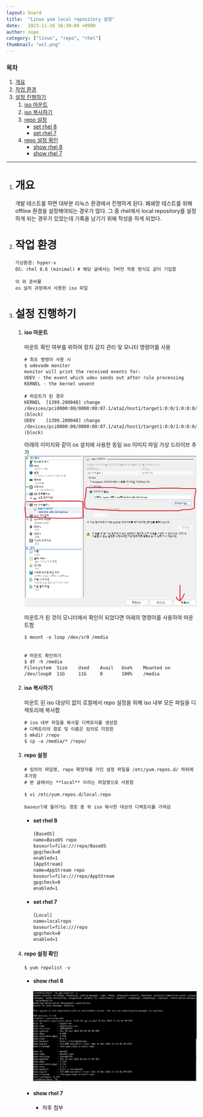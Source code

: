 ```yaml
---
layout: board
title:  "Linux yum local repository 설정"
date:   2023-11-16 16:30:00 +0900
author: nope
category: ["linux", "repo", "rhel"]
thumbnail: "wsl.png"
---
```


### 목차
1. [개요](#개요)
1. [작업 환경](#작업-환경)
1. [설정 진행하기](#설정-진행하기)
	1. [iso 마운트](#iso-마운트)
	1. [iso 복사하기](#iso-복사하기)
	1. [repo 설정](#repo-설정)
		* [set rhel 8](#set-rhel-8)
		* [set rhel 7](#set-rhel-7)
	1. [repo 설정 확인](#repo-설정-확인)
		* [show rhel 8](#show-rhel-8)
		* [show rhel 7](#show-rhel-7)

-----

1. # 개요
	개발 테스트를 하면 대부분 리눅스 환경에서 진행하게 된다.
	폐쇄망 테스트를 위해 offline 환경을 설정해야되는 경우가 많다.
	그 중 rhel에서 local repository를 설정하게 되는 경우가 있었는데 기록을 남기기 위해 작성을 하게 되었다.

1. # 작업 환경
	```
	가상환경: hyper-v
	OS: rhel 8.6 (minimal) # 해당 글에서는 7버전 적용 방식도 같이 기입함

	이 외 준비물
	os 설치 과정에서 사용한 iso 파일
	```

1. # 설정 진행하기
	1. #### iso 마운트
		마운트 확인 여부를 위하여 장치 감지 관리 및 모니터 명령어를 사용
		```
		# 최초 명령어 사용 시
		$ udevadm monitor
		monitor will print the received events for:
		UDEV - the event which udev sends out after rule processing
		KERNEL - the kernel uevent

		# 마운트가 된 경우
		KERNEL	[1399.200048] change	/devices/pci0000:00/0000:00:07.1/ata2/host1/target1:0:0/1:0:0:0/block/sr0 (block)
		UDEV	[1399.200048] change	/devices/pci0000:00/0000:00:07.1/ata2/host1/target1:0:0/1:0:0:0/block/sr0 (block)
		```
		아래의 이미지와 같이 os 설치에 사용한 동일 iso 이미지 파일 가상 드라이브 추가
		![img](/assets/image/post/yum_repo/hyper-v-dvd.png)

		마운트가 된 것이 모니터에서 확인이 되었다면 아래의 명령어를 사용하여 마운트함
		```
		$ mount -o loop /dev/sr0 /media
		

		# 마운트 확인하기
		$ df -h /media
		Filesystem	Size	Used	Avail	Use%	Mounted on
		/dev/loop0	11G		11G		0		100%	/media
		```

	1. #### iso 복사하기
		마운트 된 iso 대상이 없이 로컬에서 repo 설정을 위해 iso 내부 모든 파일을 디렉토리에 복사함
		```
		# iso 내부 파일을 복사할 디렉토리를 생성함
		# 디렉토리의 경로 및 이름은 임의로 지정함
		$ mkdir /repo
		$ cp -a /media/* /repo/
		```

	1. #### repo 설정
		```
		# 임의의 파일명, repo 확장자를 가진 설정 파일을 /etc/yum.repos.d/ 하위에 추가함
		# 본 글에서는 **local** 이라는 파일명으로 사용함

		$ vi /etc/yum.repos.d/local.repo

		baseurl에 들어가는 경로 중 위 iso 복사한 대상의 디렉토리를 가져감
		```
		* #### set rhel 8
			```
			[BaseOS]
			name=BaseOS repo
			baseurl=file:///repo/BaseOS
			gpgcheck=0
			enabled=1
			[AppStream]
			name=AppStream repo
			baseurl=file:///repo/AppStream
			gpgcheck=0
			enabled=1
			```
		* #### set rhel 7
			```
			[Local]
			name=localrepo
			baseurl=file:///repo
			gpgcheck=0
			enabled=1
			```

	1. #### repo 설정 확인
		```
		$ yum repolist -v
		```
		* #### show rhel 8
			![img](/assets/image/post/yum_repo/rhel_8_yum_repolist.png)
		
		* #### show rhel 7
			* 차후 첨부
